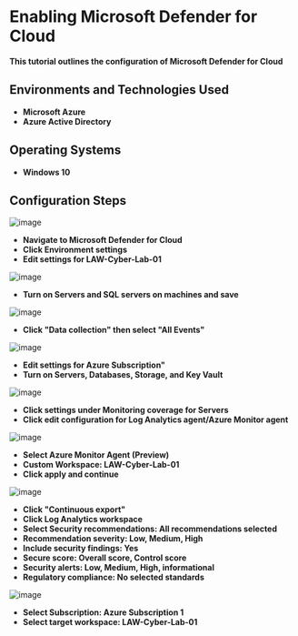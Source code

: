 <h1>Enabling Microsoft Defender for Cloud</h1>
<b>This tutorial outlines the configuration of Microsoft Defender for Cloud</b>

<h2>Environments and Technologies Used</h2>

- <b>Microsoft Azure</b> 
- <b>Azure Active Directory</b>

<h2>Operating Systems</h2>

- <b>Windows 10</b>


<h2>Configuration Steps</h2>

![image](https://github.com/user-attachments/assets/88c44155-ae89-47db-8e1c-1f14fabd3514)
- <b>Navigate to Microsoft Defender for Cloud</b>
- <b>Click Environment settings</b>
- <b>Edit settings for LAW-Cyber-Lab-01</b>

![image](https://github.com/user-attachments/assets/ba56e4bd-6422-488b-b200-1fbbd7161bd7)
- <b>Turn on Servers and SQL servers on machines and save</b>

![image](https://github.com/user-attachments/assets/5a5b6445-7112-46e8-a9c3-2d63a2431193)
- <b>Click "Data collection" then select "All Events"</b>

![image](https://github.com/user-attachments/assets/873cce07-ebf2-4cdd-a3b9-c3a6aaa6fbe5)
- <b>Edit settings for Azure Subscription"</b>
- <b>Turn on Servers, Databases, Storage, and Key Vault</b>

![image](https://github.com/user-attachments/assets/eb3dbaba-c919-428b-97d7-e33cf6c3cd44)
- <b>Click settings under Monitoring coverage for Servers</b>
- <b>Click edit configuration for Log Analytics agent/Azure Monitor agent</b>

![image](https://github.com/user-attachments/assets/bc8cad7f-54d5-484c-9005-5f87ef9d42d8)
- <b>Select Azure Monitor Agent (Preview)</b>
- <b>Custom Workspace: LAW-Cyber-Lab-01</b>
- <b>Click apply and continue</b>

![image](https://github.com/user-attachments/assets/bcb0edfe-f939-458b-9344-d48130638449)
- <b>Click "Continuous export"</b>
- <b>Click Log Analytics workspace</b>
- <b>Select Security recommendations: All recommendations selected</b>
- <b>Recommendation severity: Low, Medium, High</b>
- <b>Include security findings: Yes</b>
- <b>Secure score: Overall score, Control score</b>
- <b>Security alerts: Low, Medium, High, informational</b>
- <b>Regulatory compliance: No selected standards</b>

![image](https://github.com/user-attachments/assets/ee09484c-2cbb-49e5-af4a-8d52c13a2465)
- <b>Select Subscription: Azure Subscription 1</b>
- <b>Select target workspace: LAW-Cyber-Lab-01</b>



